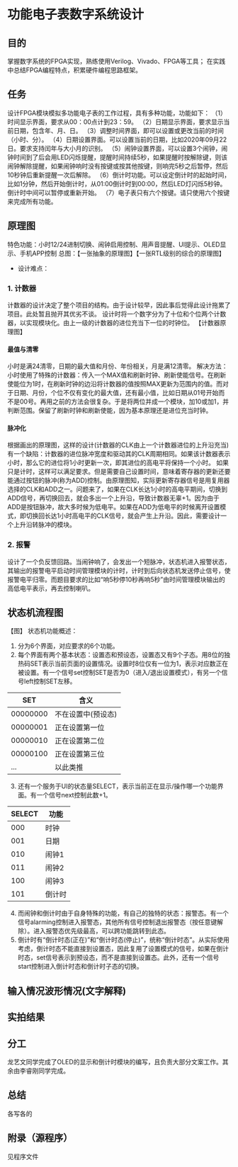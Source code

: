 # 功能电子表数字系统设计

## 目的
掌握数字系统的FPGA实现，熟练使用Verilog、Vivado、FPGA等工具；
在实践中总结FPGA编程特点，积累硬件编程思路框架。

## 任务
设计FPGA模块模拟多功能电子表的工作过程，具有多种功能，功能如下：
（1）时间显示界面，要求从00：00点计到23：59。
（2）日期显示界面，要求显示当前日期，包含年、月、日。
（3）调整时间界面，即可以设置或更改当前的时间（小时、分）。
（4）日期设置界面。可以设置当前的日期，比如2020年09月22日。要求支持闰年与大小月的识别。
（5）闹钟设置界面，可以设置3个闹钟，闹钟时间到了后会用LED闪烁提醒，提醒时间持续5秒，如果提醒时按解除键，则该闹钟解除提醒，如果闹钟响时没有按键或按其他按键，则响完5秒之后暂停，然后10秒钟后重新提醒一次后解除。
（6）倒计时功能。可以设定倒计时的起始时间，比如1分钟，然后开始倒计时，从01:00倒计时到00:00，然后LED灯闪烁5秒钟。倒计时中间可以暂停或重新开始。
（7）电子表只有六个按键。请只使用六个按键来完成所有功能。

## 原理图
特色功能：小时12/24进制切换、闹钟启用控制、用声音提醒、UI提示、OLED显示、手机APP控制
总图：【一张抽象的原理图】【一张RTL级别的综合的原理图】
- 设计难点：
### 1. 计数器
计数器的设计决定了整个项目的结构。由于设计较早，因此事后觉得此设计拖累了项目。此处暂且抛开其优劣不谈。
设计时将一个数字分为了十位和个位两个计数器，以实现模块化。由上一级的计数器的进位充当下一位的时钟位。
【计数器原理图】
#### 最值与清零
小时是满24清零，日期的最大值和月份、年份相关，月是满12清零。
解决方法：小时使用了特殊的计数器：传入一个MAX值和刷新时钟、刷新使能信号。在刷新使能位为1时，在刷新时钟的边沿将计数器的值按照MAX更新为范围内的值。而对于日期、月份，个位不仅有变化的最大值，还有最小值，比如日期从01号开始而不是00号。再用之前的方法会很复杂。于是将两位并成一个模块，加10或加1，并判断范围。保留了刷新时钟和刷新使能，因为基本原理还是进位充当时钟。
#### 脉冲化
根据画出的原理图，这样的设计(计数器的CLK由上一个计数器进位的上升沿充当)有一个缺陷：计数器的进位脉冲宽度和驱动其的CLK周期相同。如果该计数器表示小时，那么它的进位将1小时更新一次，即其进位的高电平将保持一个小时。
如果只是计时，这样可以满足要求。但是需要自己设置时间，意味着寄存器的更新还要能通过按钮的脉冲(称为ADD)控制。由原理图知，实际更新寄存器信号是用复用器选择的CLK和ADD之一。问题来了，如果在CLK长达1小时的高电平期间，切换到ADD信号，再切换回去，就会多出一个上升沿，导致计数器无辜+1。因为由于ADD是按钮脉冲，故大多时候为低电平。如果在ADD为低电平的时候离开设置模式，即切换回长达1小时高电平的CLK信号，就会产生上升沿。因此，需要设计一个上升沿转脉冲的模块。

### 2. 报警
设计了一个负反馈回路。当闹钟响了，会发出一个短脉冲，状态机进入报警状态，其输出的报警电平启动时间管理模块的计时，计时到后向状态机发送停止信号，使报警电平归零。而题目要求的比如“响5秒停10秒再响5秒”由时间管理模块输出的高低电平表示，再去控制喇叭。


## 状态机流程图
【图】
状态机功能概述：
1. 分为6个界面，对应要求的6个功能。
2. 每个界面有两个基本状态：设置态和预设态，设置态又有9个子态。用8位的独热码SET表示当前页面的设置情况。设置时8位仅有一位为1，表示对应数正在被设置。有一个信号set控制SET是否为0（进入/退出设置模式），有另一个信号left控制SET左移。

|SET|含义|
|---|----|
|00000000|不在设置中(预设态)|
|00000001|正在设置第一位|
|00000010|正在设置第二位|
|00000100|正在设置第三位|
|...|以此类推|

3. 还有一个服务于UI的状态量SELECT，表示当前正在显示/操作哪一个功能界面。有一个信号next控制此数+1。

|SELECT|功能|
|------|----|
| 000  |时钟|
| 001  |日期|
| 010  |闹钟1|
| 011  |闹钟2|
| 100  |闹钟3|
| 101  |倒计时|

4. 而闹钟和倒计时由于自身特殊的功能，有自己的独特的状态：报警态。有一个信号alarming控制进入报警态，其他所有信号控制退出报警态（按任意键解除）。进入报警态优先级最高，可以跨功能跳转到此态。
5. 倒计时有“倒计时态(正在)”和“倒计时态(停止)”，统称“倒计时态”。从实际使用考虑，倒计时态不能直接到设置态，因此复用了设置模式的信号，如果在倒计时态，set信号表示到预设态，而不是直接到设置态。此外，还有一个信号start控制进入倒计时态和倒计时子态的切换。

## 输入情况波形情况(文字解释)

## 实拍结果

## 分工
龙艺文同学完成了OLED的显示和倒计时模块的编写，且负责大部分文案工作。其余由李睿刚同学完成。

## 总结
各写各的

## 附录（源程序）
见程序文件